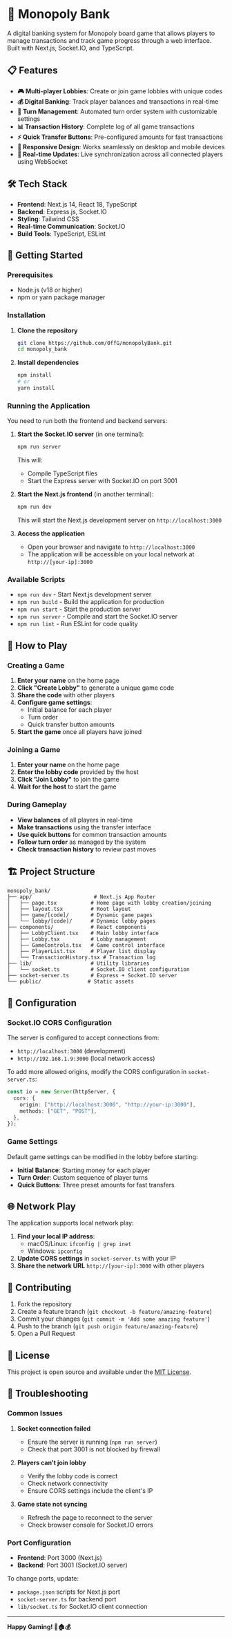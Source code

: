 # 🏦 Monopoly Bank

A digital banking system for Monopoly board game that allows players to manage transactions and track game progress through a web interface. Built with Next.js, Socket.IO, and TypeScript.

## 📋 Features

- **🎮 Multi-player Lobbies**: Create or join game lobbies with unique codes
- **💰 Digital Banking**: Track player balances and transactions in real-time
- **🔄 Turn Management**: Automated turn order system with customizable settings
- **📊 Transaction History**: Complete log of all game transactions
- **⚡ Quick Transfer Buttons**: Pre-configured amounts for fast transactions
- **📱 Responsive Design**: Works seamlessly on desktop and mobile devices
- **🔴 Real-time Updates**: Live synchronization across all connected players using WebSocket

## 🛠️ Tech Stack

- **Frontend**: Next.js 14, React 18, TypeScript
- **Backend**: Express.js, Socket.IO
- **Styling**: Tailwind CSS
- **Real-time Communication**: Socket.IO
- **Build Tools**: TypeScript, ESLint

## 🚀 Getting Started

### Prerequisites

- Node.js (v18 or higher)
- npm or yarn package manager

### Installation

1. **Clone the repository**
   ```bash
   git clone https://github.com/0ffG/monopolyBank.git
   cd monopoly_bank
   ```

2. **Install dependencies**
   ```bash
   npm install
   # or
   yarn install
   ```

### Running the Application

You need to run both the frontend and backend servers:

1. **Start the Socket.IO server** (in one terminal):
   ```bash
   npm run server
   ```
   This will:
   - Compile TypeScript files
   - Start the Express server with Socket.IO on port 3001

2. **Start the Next.js frontend** (in another terminal):
   ```bash
   npm run dev
   ```
   This will start the Next.js development server on `http://localhost:3000`

3. **Access the application**
   - Open your browser and navigate to `http://localhost:3000`
   - The application will be accessible on your local network at `http://[your-ip]:3000`

### Available Scripts

- `npm run dev` - Start Next.js development server
- `npm run build` - Build the application for production
- `npm run start` - Start the production server
- `npm run server` - Compile and start the Socket.IO server
- `npm run lint` - Run ESLint for code quality

## 🎯 How to Play

### Creating a Game

1. **Enter your name** on the home page
2. **Click "Create Lobby"** to generate a unique game code
3. **Share the code** with other players
4. **Configure game settings**:
   - Initial balance for each player
   - Turn order
   - Quick transfer button amounts
5. **Start the game** once all players have joined

### Joining a Game

1. **Enter your name** on the home page
2. **Enter the lobby code** provided by the host
3. **Click "Join Lobby"** to join the game
4. **Wait for the host** to start the game

### During Gameplay

- **View balances** of all players in real-time
- **Make transactions** using the transfer interface
- **Use quick buttons** for common transaction amounts
- **Follow turn order** as managed by the system
- **Check transaction history** to review past moves

## 🏗️ Project Structure

```
monopoly_bank/
├── app/                    # Next.js App Router
│   ├── page.tsx           # Home page with lobby creation/joining
│   ├── layout.tsx         # Root layout
│   ├── game/[code]/       # Dynamic game pages
│   └── lobby/[code]/      # Dynamic lobby pages
├── components/            # React components
│   ├── LobbyClient.tsx    # Main lobby interface
│   ├── Lobby.tsx          # Lobby management
│   ├── GameControls.tsx   # Game control interface
│   ├── PlayerList.tsx     # Player list display
│   └── TransactionHistory.tsx # Transaction log
├── lib/                   # Utility libraries
│   └── socket.ts          # Socket.IO client configuration
├── socket-server.ts       # Express + Socket.IO server
└── public/               # Static assets
```

## 🔧 Configuration

### Socket.IO CORS Configuration

The server is configured to accept connections from:
- `http://localhost:3000` (development)
- `http://192.168.1.9:3000` (local network access)

To add more allowed origins, modify the CORS configuration in `socket-server.ts`:

```typescript
const io = new Server(httpServer, {
  cors: {
    origin: ["http://localhost:3000", "http://your-ip:3000"],
    methods: ["GET", "POST"],
  },
});
```

### Game Settings

Default game settings can be modified in the lobby before starting:
- **Initial Balance**: Starting money for each player
- **Turn Order**: Custom sequence of player turns
- **Quick Buttons**: Three preset amounts for fast transfers

## 🌐 Network Play

The application supports local network play:
1. **Find your local IP address**:
   - macOS/Linux: `ifconfig | grep inet`
   - Windows: `ipconfig`
2. **Update CORS settings** in `socket-server.ts` with your IP
3. **Share the network URL** `http://[your-ip]:3000` with other players

## 🤝 Contributing

1. Fork the repository
2. Create a feature branch (`git checkout -b feature/amazing-feature`)
3. Commit your changes (`git commit -m 'Add some amazing feature'`)
4. Push to the branch (`git push origin feature/amazing-feature`)
5. Open a Pull Request

## 📝 License

This project is open source and available under the [MIT License](LICENSE).

## 🐛 Troubleshooting

### Common Issues

1. **Socket connection failed**
   - Ensure the server is running (`npm run server`)
   - Check that port 3001 is not blocked by firewall

2. **Players can't join lobby**
   - Verify the lobby code is correct
   - Check network connectivity
   - Ensure CORS settings include the client's IP

3. **Game state not syncing**
   - Refresh the page to reconnect to the server
   - Check browser console for Socket.IO errors

### Port Configuration

- **Frontend**: Port 3000 (Next.js)
- **Backend**: Port 3001 (Socket.IO server)

To change ports, update:
- `package.json` scripts for Next.js port
- `socket-server.ts` for backend port
- `lib/socket.ts` for Socket.IO client connection

---

**Happy Gaming! 🎲🏠💰**
